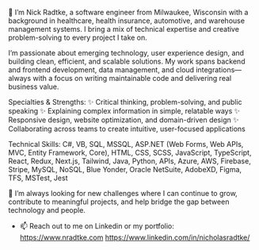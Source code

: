 👋 I’m Nick Radtke, a software engineer from Milwaukee, Wisconsin with a background in healthcare, health insurance, automotive, and warehouse management systems. I bring a mix of technical expertise and creative problem-solving to every project I take on.

I’m passionate about emerging technology, user experience design, and building clean, efficient, and scalable solutions. My work spans backend and frontend development, data management, and cloud integrations—always with a focus on writing maintainable code and delivering real business value.

Specialties & Strengths:
✨ Critical thinking, problem-solving, and public speaking
✨ Explaining complex information in simple, relatable ways
✨ Responsive design, website optimization, and domain-driven design
✨ Collaborating across teams to create intuitive, user-focused applications

Technical Skills:
C#, VB, SQL, MSSQL, ASP.NET (Web Forms, Web APIs, MVC, Entity Framework, Core), HTML, CSS, SCSS, JavaScript, TypeScript, React, Redux, Next.js, Tailwind, Java, Python, APIs, Azure, AWS, Firebase, Stripe, MySQL, NoSQL, Blue Yonder, Oracle NetSuite, AdobeXD, Figma, TFS, MSTest, Jest

🌱 I’m always looking for new challenges where I can continue to grow, contribute to meaningful projects, and help bridge the gap between technology and people.

- 📫 Reach out to me on Linkedin or my portfolio: https://www.nradtke.com https://www.linkedin.com/in/nicholasradtke/

<!---
NCRadtke00/NCRadtke00 is a ✨ special ✨ repository because its `README.md` (this file) appears on your GitHub profile.
You can click the Preview link to take a look at your changes.
--->
